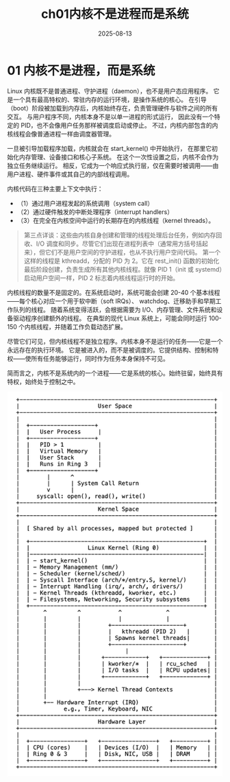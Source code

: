 ﻿---
title: ch01内核不是进程而是系统
date: 2025-08-13
layout: note
excerpt: Linux 内核既不是进程、守护进程（daemon），也不是应用程序。:)
---

# 01 内核不是进程，而是系统


Linux 内核既不是普通进程、守护进程（daemon），也不是用户态应用程序。
它是一个具有最高特权的、常驻内存的运行环境，是操作系统的核心。
在引导（boot）阶段被加载到内存后，内核始终存在，负责管理硬件与软件之间的所有交互。
与用户程序不同，内核本身不是以单一进程的形式运行，
因此没有一个特定的 PID，也不会像用户任务那样被调度启动或停止。
不过，内核内部包含的内核线程会像普通进程一样由调度器管理。

一旦被引导加载程序加载，内核就会在 start_kernel() 中开始执行，
在那里它初始化内存管理、设备接口和核心子系统。
在这个一次性设置之后，内核不会作为独立任务继续运行。
相反，它成为一个响应式执行层，仅在需要时被调用——由用户进程、硬件事件或其自己的内部线程调用。

内核代码在三种主要上下文中执行：
* （1）通过用户进程发起的系统调用（system call）
* （2）通过硬件触发的中断处理程序（interrupt handlers）
* （3）在完全在内核空间中运行的长期存在的内核线程（kernel threads）。

>第三点详谈：这些由内核自身创建和管理的线程处理后台任务，例如内存回收、I/O 调度和同步。尽管它们出现在进程列表中（通常用方括号括起来），但它们不是用户空间的守护进程，也从不执行用户空间代码。
>第一个这样的线程是 kthreadd，分配的 PID 为 2。它在 rest_init() 函数的初始化最后阶段创建，负责生成所有其他内核线程。就像 PID 1（init 或 systemd）启动用户空间一样，PID 2 标志着内核线程运行时的开始。

内核线程的数量不是固定的。在系统启动时，系统可能会创建 20-40 个基本线程——每个核心对应一个用于软中断（soft IRQs）、
watchdog、迁移助手和早期工作队列的线程。
随着系统变得活跃，会根据需要为 I/O、内存管理、文件系统和设备驱动程序创建额外的线程。
在典型的现代 Linux 系统上，可能会同时运行 100-150 个内核线程，并随着工作负载动态扩展。

尽管它们可见，但内核线程不是独立程序。内核本身不是运行的任务——它是一个永远存在的执行环境。
它是被进入的，而不是被调度的。它提供结构、控制和特权——使所有任务能够运行，同时作为任务本身保持不可见。

简而言之，内核不是系统内的一个进程——它是系统的核心。始终驻留，始终具有特权，始终处于控制之中。

![图1-1 Linux 中的内核空间与用户空间的分离](./images/userSpace.png)
